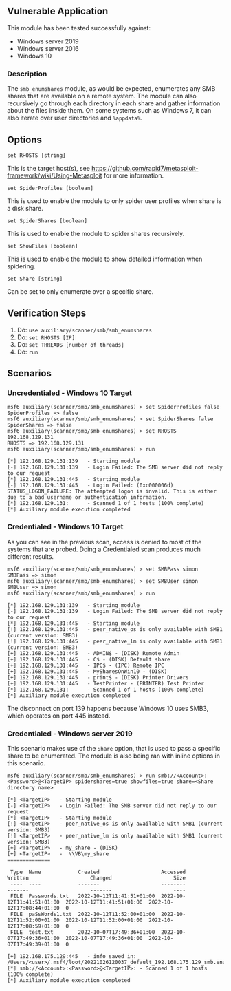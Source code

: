 ## Vulnerable Application

This module has been tested successfully against:
- Windows server 2019
- Windows server 2016
- Windows 10

### Description

The `smb_enumshares` module, as would be expected, enumerates any SMB shares that are available on a remote system.
The module can also recursively go through each directory in each share and gather information about the files inside them.
On some systems such as Windows 7, it can also iterate over user directories and `%appdata%`.

## Options

```
set RHOSTS [string]
```
This is the target host(s), see https://github.com/rapid7/metasploit-framework/wiki/Using-Metasploit for more information.

```
set SpiderProfiles [boolean]
```
This is used to enable the module to only spider user profiles when share is a disk share.

```
set SpiderShares [boolean]
```
This is used to enable the module to spider shares recursively.

```
set ShowFiles [boolean]
```
This is used to enable the module to show detailed information when spidering.

```
set Share [string]
```
Can be set to only enumerate over a specific share.

## Verification Steps

1. Do: `use auxiliary/scanner/smb/smb_enumshares`
2. Do: `set RHOSTS [IP]`
3. Do: `set THREADS [number of threads]`
4. Do: `run`

## Scenarios

### Uncredentialed - Windows 10 Target

```
msf6 auxiliary(scanner/smb/smb_enumshares) > set SpiderProfiles false
SpiderProfiles => false
msf6 auxiliary(scanner/smb/smb_enumshares) > set SpiderShares false
SpiderShares => false
msf6 auxiliary(scanner/smb/smb_enumshares) > set RHOSTS 192.168.129.131
RHOSTS => 192.168.129.131
msf6 auxiliary(scanner/smb/smb_enumshares) > run

[*] 192.168.129.131:139   - Starting module
[-] 192.168.129.131:139   - Login Failed: The SMB server did not reply to our request
[*] 192.168.129.131:445   - Starting module
[-] 192.168.129.131:445   - Login Failed: (0xc000006d) STATUS_LOGON_FAILURE: The attempted logon is invalid. This is either due to a bad username or authentication information.
[*] 192.168.129.131:      - Scanned 1 of 1 hosts (100% complete)
[*] Auxiliary module execution completed
```

### Credentialed - Windows 10 Target

As you can see in the previous scan, access is denied to most of the systems that are probed.
Doing a Credentialed scan produces much different results.

```
msf6 auxiliary(scanner/smb/smb_enumshares) > set SMBPass simon
SMBPass => simon
msf6 auxiliary(scanner/smb/smb_enumshares) > set SMBUser simon
SMBUser => simon
msf6 auxiliary(scanner/smb/smb_enumshares) > run

[*] 192.168.129.131:139   - Starting module
[-] 192.168.129.131:139   - Login Failed: The SMB server did not reply to our request
[*] 192.168.129.131:445   - Starting module
[!] 192.168.129.131:445   - peer_native_os is only available with SMB1 (current version: SMB3)
[!] 192.168.129.131:445   - peer_native_lm is only available with SMB1 (current version: SMB3)
[+] 192.168.129.131:445   - ADMIN$ - (DISK) Remote Admin
[+] 192.168.129.131:445   - C$ - (DISK) Default share
[+] 192.168.129.131:445   - IPC$ - (IPC) Remote IPC
[+] 192.168.129.131:445   - MySharesOnWin10 - (DISK)
[+] 192.168.129.131:445   - print$ - (DISK) Printer Drivers
[+] 192.168.129.131:445   - TestPrinter - (PRINTER) Test Printer
[*] 192.168.129.131:      - Scanned 1 of 1 hosts (100% complete)
[*] Auxiliary module execution completed
```
The disconnect on port 139 happens because Windows 10 uses SMB3, which operates on port 445 instead.

### Credentialed - Windows server 2019

This scenario makes use of the `Share` option, that is used to pass a specific share to be enumerated. The module is
also being ran with inline options in this scenario.

```
msf6 auxiliary(scanner/smb/smb_enumshares) > run smb://<Account>:<Password>@<TargetIP> spidershares=true showfiles=true share=<Share directory name>

[*] <TargetIP>   - Starting module
[-] <TargetIP>   - Login Failed: The SMB server did not reply to our request
[*] <TargetIP>   - Starting module
[!] <TargetIP>   - peer_native_os is only available with SMB1 (current version: SMB3)
[!] <TargetIP>   - peer_native_lm is only available with SMB1 (current version: SMB3)
[+] <TargetIP>   - my_share - (DISK)
[+] <TargetIP>   -  \\VB\my_share
==============

 Type  Name            Created                    Accessed                   Written                    Changed                    Size
 ----  ----            -------                    --------                   -------                    -------                    ----
 FILE  Passwords.txt   2022-10-12T11:41:51+01:00  2022-10-12T11:41:51+01:00  2022-10-12T11:41:51+01:00  2022-10-12T17:08:44+01:00  0
 FILE  paSsWords1.txt  2022-10-12T11:52:00+01:00  2022-10-12T11:52:00+01:00  2022-10-12T11:52:00+01:00  2022-10-12T17:08:59+01:00  0
 FILE  test.txt        2022-10-07T17:49:36+01:00  2022-10-07T17:49:36+01:00  2022-10-07T17:49:36+01:00  2022-10-07T17:49:39+01:00  0

[+] 192.168.175.129:445   - info saved in: /Users/<user>/.msf4/loot/20221026120037_default_192.168.175.129_smb.enumshares_935447.txt
[*] smb://<Account>:<Password>@<TargetIP>: - Scanned 1 of 1 hosts (100% complete)
[*] Auxiliary module execution completed
```
